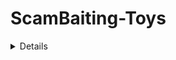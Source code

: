 # ScamBaiting-Toys

<details>

- [Scam Baiting](https://wikipedia.org/wiki/Scam_baiting) Toys **for Windows** to run on [VirtualBox](https://www.virtualbox.org). **NOT for End-Users!. Get out if you dont know what it is**.


# Infinite Looping

- `infinite_looping/netstat.nim` Infinite looping harmless randomized Fake `netstat` command runs forever.
- `infinite_looping/tree.nim` Infinite looping harmless randomized Fake `tree` command runs forever.
- `infinite_looping/ssd_killer.nim` Infinite Write & Delete 1 file on Temporary folder to kill SSD Lifespan, runs forever.


# Fakes

- `fakes/echo.nim` harmless Fake `echo` echoes if not `bannedWords` found on message else prints `message4scam`.
- `fakes/tree.nim` dummy simple harmless Fake `tree` command does nothing.
- `fakes/ping.nim` dummy simple harmless Fake `ping` command does nothing.
- `fakes/netstat.nim` dummy simple harmless Fake `netstat` command does nothing.
- `fakes/manage-bde.nim` dummy simple harmless Fake `manage-bde -status` command does nothing.
- `fakes/set.nim` dummy simple harmless Fake `set` command does nothing, wont set env variables.


# Fonts

- `fonts/Cansalos.otf` harmless normal font but with the letters changed, wont break text but you cant read it.
- `fonts/Cansalos.ttf` harmless normal font but with the letters changed, wont break text but you cant read it.


</details>


<!--
  fake syskey
  fake cmd
  virus programs
  time wasters
  fake run box
  fake notepad
  fake password prompts
  fake driver scanners
  fake virus scanner
  scammer scanners
-->
